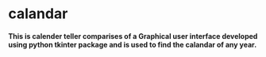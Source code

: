 # calandar
  #### This is calender teller comparises of a Graphical user interface developed using python tkinter package and is used to find the calandar of any year.

